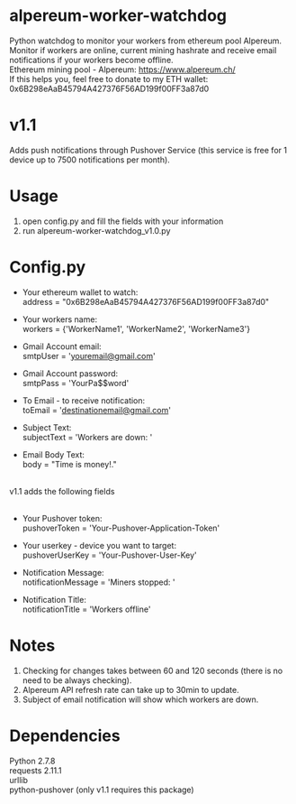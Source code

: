 # alpereum-worker-watchdog
Python watchdog to monitor your workers from ethereum pool Alpereum. Monitor if workers are online, current mining hashrate and receive email notifications if your workers become offline.<br />
Ethereum mining pool - Alpereum: https://www.alpereum.ch/ <br />
If this helps you, feel free to donate to my ETH wallet: 0x6B298eAaB45794A427376F56AD199f00FF3a87d0

# v1.1
Adds push notifications through Pushover Service (this service is free for 1 device up to 7500 notifications per month).

# Usage
1. open config.py and fill the fields with your information
2. run alpereum-worker-watchdog_v1.0.py

# Config.py
- Your ethereum wallet to watch: <br />
address = "0x6B298eAaB45794A427376F56AD199f00FF3a87d0"

- Your workers name:<br />
workers = {'WorkerName1', 'WorkerName2', 'WorkerName3'}

- Gmail Account email:<br />
smtpUser = 'youremail@gmail.com'

- Gmail Account password:<br />
smtpPass = 'YourPa$$word'

- To Email - to receive notification:<br />
toEmail = 'destinationemail@gmail.com'

- Subject Text:<br />
subjectText = 'Workers are down: '

- Email Body Text:<br />
body = "Time is money!."

<br />
v1.1 adds the following fields<br /><br />

- Your Pushover token: <br />
pushoverToken = 'Your-Pushover-Application-Token'

- Your userkey - device you want to target: <br />
pushoverUserKey = 'Your-Pushover-User-Key'

- Notification Message: <br />
notificationMessage = 'Miners stopped: '

- Notification Title: <br />
notificationTitle = 'Workers offline'

# Notes
1. Checking for changes takes between 60 and 120 seconds (there is no need to be always checking).<br />
2. Alpereum API refresh rate can take up to 30min to update.<br />
3. Subject of email notification will show which workers are down.

# Dependencies
Python 2.7.8 <br />
requests 2.11.1 <br />
urllib <br />
python-pushover (only v1.1 requires this package)
